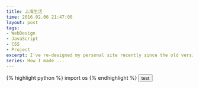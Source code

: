 ```yaml
---
title: 上海生活
time: 2016.02.06 21:47:00
layout: post
tags:
- WebDesign
- JavaScript
- CSS
- Project
excerpt: I've re-designed my personal site recently since the old version had too much description words, which is not the best design I could offer as a Web Front-End Designer :smirk:. You may probably find some interesting features at this site (especially the home page), so this post is served as an introduction of how to implement them.
series: How I made ...
---
```


<section class="bg-greys post-content" id="blogs">
	<div>
		{% highlight python %}
		import os
		{% endhighlight %}
		<input type = "button" value="test"/>
	</div>
</section>
